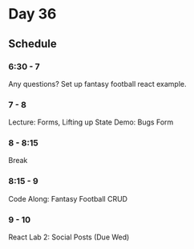 # Day 36

## Schedule

### 6:30 - 7

Any questions? Set up fantasy football react example.

### 7 - 8

Lecture: Forms, Lifting up State
Demo: Bugs Form

### 8 - 8:15

Break

### 8:15 - 9

Code Along: Fantasy Football CRUD

### 9 - 10

React Lab 2: Social Posts (Due Wed)

